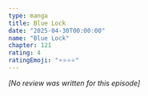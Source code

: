 ```yaml
---
type: manga
title: Blue Lock
date: "2025-04-30T00:00:00"
name: "Blue Lock"
chapter: 121
rating: 4
ratingEmoji: "⭐️⭐️⭐️⭐️"
---
```


_[No review was written for this episode]_